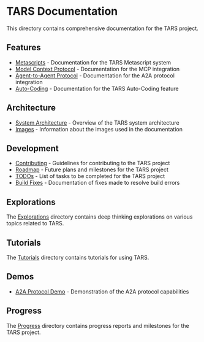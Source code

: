 # TARS Documentation

This directory contains comprehensive documentation for the TARS project.

## Features

- [Metascripts](features/Metascripts.md) - Documentation for the TARS Metascript system
- [Model Context Protocol](features/model-context-protocol.md) - Documentation for the MCP integration
- [Agent-to-Agent Protocol](A2A-Protocol.md) - Documentation for the A2A protocol integration
- [Auto-Coding](AutoCoding/README.md) - Documentation for the TARS Auto-Coding feature

## Architecture

- [System Architecture](architecture.md) - Overview of the TARS system architecture
- [Images](IMAGES.md) - Information about the images used in the documentation

## Development

- [Contributing](contributing.md) - Guidelines for contributing to the TARS project
- [Roadmap](roadmap.md) - Future plans and milestones for the TARS project
- [TODOs](TODOs.md) - List of tasks to be completed for the TARS project
- [Build Fixes](build-fixes.md) - Documentation of fixes made to resolve build errors

## Explorations

The [Explorations](Explorations) directory contains deep thinking explorations on various topics related to TARS.

## Tutorials

The [Tutorials](Tutorials) directory contains tutorials for using TARS.

## Demos

- [A2A Protocol Demo](demos/A2A-Demo.md) - Demonstration of the A2A protocol capabilities

## Progress

The [Progress](Progress) directory contains progress reports and milestones for the TARS project.
